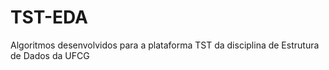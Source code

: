 # TST-EDA
Algoritmos desenvolvidos para a plataforma TST da disciplina de Estrutura de Dados da UFCG
